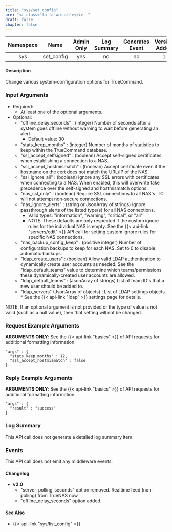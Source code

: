 ```yaml
---
title: "sys/set_config"
pre: "<i class='fa fa-wrench'></i>	"
draft: false
chapter: false
---
```


| Namespace | Name | Admin Only | Log Summary | Generates Event | Version Added
|:----------------:|:--------:|:--------:|:--------:|:--------:|:---:|
| sys | set_config | yes | no | no | 1 |

#### Description
Change various system-configuration options for TrueCommand.

### Input Arguments
* Required:
   * At least one of the optional arguments.
* Optional:
   * "offline_delay_seconds" : (integer) Number of seconds after a system goes offline without warning to wait before generating an alert.
      * Default value: 30
   * "stats_keep_months" : (integer) Number of months of statistics to keep within the TrueCommand database.
   * "ssl_accept_selfsigned" : (boolean) Accept self-signed certificates when establishing a connection to a NAS.
   * "ssl_accept_hostmismatch" : (boolean) Accept certificate even if the hostname on the cert does not match the URL/IP of the NAS.
   * "ssl_ignore_all" : (boolean) Ignore any SSL errors with certificates when connecting to a NAS. When enabled, this will overwrite take precedence over the self-signed and hostmismatch options.
   * "nas_ssl_only" : (boolean) Require SSL connections to all NAS's. TC will not attempt non-secure connections.
   * "nas_ignore_alerts" : (string or JsonArray of strings) Ignore passthrough alerts of the listed type(s) for all NAS connections.
      * Valid types: "information", "warning", "critical", or "all"
      * NOTE: These defaults are only respected if the custom ignore rules for the individual NAS is empty. See the {{< api-link "servers/edit" >}} API call for setting custom ignore rules for specific NAS connections.
   * "nas_backup_config_keep" : (positive integer) Number of configuration backups to keep for each NAS. Set to 0 to disable automatic backups.
   * "ldap_create_users" : (boolean) Allow valid LDAP authentication to dynamically create user accounts as needed. See the "ldap_default_teams" value to determine which teams/permissions these dynamically-created user accounts are allowed.
   * "ldap_default_teams" : (JsonArray of strings) List of team ID's that a new user should be added to.
   * "ldap_servers" (JsonArray of objects) : List of LDAP settings objects.
         * See the {{< api-link "ldap" >}} settings page for details.


NOTE: If an optional argument is not provided or the type of value is not valid (such as a null value), then that setting will not be changed.

### Request Example Arguments
**ARGUMENTS ONLY**: See the {{< api-link "basics" >}} of API requests for additional formatting information.

```
"args" : {
  "stats_keep_months" : 12,
  "ssl_accept_hostmismatch" : false
}
```

### Reply Example Arguments
**ARGUMENTS ONLY**: See the {{< api-link "basics" >}} of API requests for additional formatting information.

```
"args" : {
  "result" : "success"
}
```
### Log Summary
This API call does not generate a detailed log summary item.

### Events
This API call does not emit any middleware events.

#### Changelog
* **v2.0**
   * "server_polling_seconds" option removed. Realtime feed (non-polling) from TrueNAS now.
   * "offline_delay_seconds" option added.

#### See Also
* {{< api-link "sys/list_config" >}}
